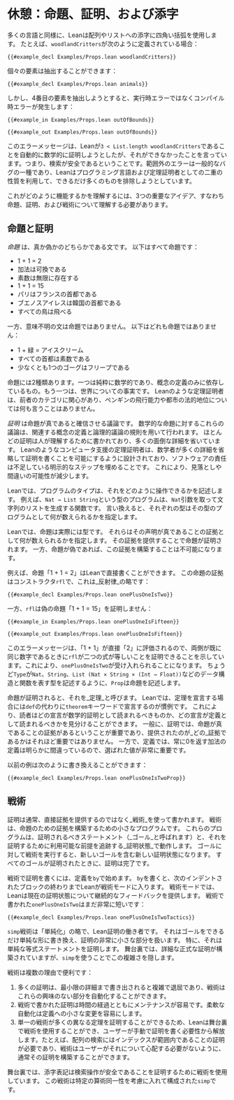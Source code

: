# 休憩：命題、証明、および添字

多くの言語と同様に、Leanは配列やリストへの添字に四角い括弧を使用します。
たとえば、`woodlandCritters`が次のように定義されている場合：
```lean
{{#example_decl Examples/Props.lean woodlandCritters}}
```
個々の要素は抽出することができます：
```lean
{{#example_decl Examples/Props.lean animals}}
```
しかし、4番目の要素を抽出しようとすると、実行時エラーではなくコンパイル時エラーが発生します：
```lean
{{#example_in Examples/Props.lean outOfBounds}}
```
```output error
{{#example_out Examples/Props.lean outOfBounds}}
```
このエラーメッセージは、Leanが`3 < List.length woodlandCritters`であることを自動的に数学的に証明しようとしたが、それができなかったことを言っています。つまり、検索が安全であるということです。範囲外のエラーは一般的なバグの一種であり、Leanはプログラミング言語および定理証明者としての二重の性質を利用して、できるだけ多くのものを排除しようとしています。

これがどのように機能するかを理解するには、3つの重要なアイデア、すなわち命題、証明、および戦術について理解する必要があります。

## 命題と証明

_命題_ は、真か偽かのどちらかである文です。
以下はすべて命題です：

 * 1 + 1 = 2
 * 加法は可換である
 * 素数は無限に存在する
 * 1 + 1 = 15
 * パリはフランスの首都である
 * ブエノスアイレスは韓国の首都である
 * すべての鳥は飛べる

一方、意味不明の文は命題ではありません。
以下はどれも命題ではありません：

 * 1 + 緑 = アイスクリーム
 * すべての首都は素数である
 * 少なくと​​も1つのゴーグはフリープである

命題には2種類あります。一つは純粋に数学的であり、概念の定義のみに依存しているもの。もう一つは、世界についての事実です。
Leanのような定理証明者は、前者のカテゴリに関心があり、ペンギンの飛行能力や都市の法的地位については何も言うことはありません。

_証明_ は命題が真であると確信させる議論です。
数学的な命題に対するこれらの議論は、関連する概念の定義と論理的議論の規則を用いて行われます。
ほとんどの証明は人が理解するために書かれており、多くの面倒な詳細を省いています。
Leanのようなコンピュータ支援の定理証明者は、数学者が多くの詳細を省略して証明を書くことを可能にするように設計されており、ソフトウェアの責任は不足している明示的なステップを埋めることです。
これにより、見落としや間違いの可能性が減少します。

Leanでは、プログラムのタイプは、それをどのように操作できるかを記述します。
例えば、`Nat → List String`という型のプログラムは、`Nat`引数を取って文字列のリストを生成する関数です。
言い換えると、それぞれの型はその型のプログラムとして何が数えられるかを指定します。

Leanでは、命題は実際には型です。
それらはその声明が真であることの証拠として何が数えられるかを指定します。
その証拠を提供することで命題が証明されます。
一方、命題が偽であれば、この証拠を構築することは不可能になります。

例えば、命題「1 + 1 = 2」はLeanで直接書くことができます。
この命題の証拠はコンストラクタ`rfl`で、これは_反射律_の略です：
```lean
{{#example_decl Examples/Props.lean onePlusOneIsTwo}}
```
一方、`rfl`は偽の命題「1 + 1 = 15」を証明しません：
```lean
{{#example_in Examples/Props.lean onePlusOneIsFifteen}}
```
```output error
{{#example_out Examples/Props.lean onePlusOneIsFifteen}}
```
このエラーメッセージは、「1 + 1」が直接「2」に評価されるので、両側が既に同じ数字であるときに`rfl`が二つの式が等しいことを証明できることを示しています。これにより、`onePlusOneIsTwo`が受け入れられることになります。
ちょうど`Type`が`Nat`、`String`、`List (Nat × String × (Int → Float))`などのデータ構造と関数を表す型を記述するように、`Prop`は命題を記述します。

命題が証明されると、それを_定理_と呼びます。
Leanでは、定理を宣言する場合には`def`の代わりに`theorem`キーワードで宣言するのが慣例です。
これにより、読者はどの宣言が数学的証明として読まれるべきものか、どの宣言が定義として読まれるべきかを見分けることができます。
一般に、証明では、命題が真であることの証拠があるということが重要であり、提供されたのが_どの_証拠であるかはそれほど重要ではありません。
一方で、定義では、常に0を返す加法の定義は明らかに間違っているので、選ばれた値が非常に重要です。

以前の例は次のように書き換えることができます：
```lean
{{#example_decl Examples/Props.lean onePlusOneIsTwoProp}}
```

## 戦術

証明は通常、直接証拠を提供するのではなく_戦術_を使って書かれます。
戦術は、命題のための証拠を構築するための小さなプログラムです。
これらのプログラムは、証明されるべきステートメント（_ゴール_と呼ばれます）と、それを証明するために利用可能な前提を追跡する_証明状態_で動作します。
ゴールに対して戦術を実行すると、新しいゴールを含む新しい証明状態になります。
すべてのゴールが証明されたときに、証明は完了です。

戦術で証明を書くには、定義を`by`で始めます。
`by`を書くと、次のインデントされたブロックの終わりまでLeanが戦術モードに入ります。
戦術モードでは、Leanは現在の証明状態について継続的なフィードバックを提供します。
戦術で書かれた`onePlusOneIsTwo`はまだ非常に短いです：
```leantac
{{#example_decl Examples/Props.lean onePlusOneIsTwoTactics}}
```
`simp`戦術は「単純化」の略で、Lean証明の働き者です。
それはゴールをできるだけ単純な形に書き換え、証明の非常に小さな部分を扱います。
特に、それは単純な等式ステートメントを証明します。
舞台裏では、詳細な正式な証明が構築されていますが、`simp`を使うことでこの複雑さを隠します。

戦術は複数の理由で便利です：
 1. 多くの証明は、最小限の詳細まで書き出されると複雑で退屈であり、戦術はこれらの興味のない部分を自動化することができます。
 2. 戦術で書かれた証明は時間の経過とともにメンテナンスが容易です。柔軟な自動化は定義への小さな変更を容易にします。
 3. 単一の戦術が多くの異なる定理を証明することができるため、Leanは舞台裏で戦術を使用することができ、ユーザーが手動で証明を書く必要性から解放します。たとえば、配列の検索にはインデックスが範囲内であることの証明が必要であり、戦術はユーザーがそれについて心配する必要がないように、通常その証明を構築することができます。

舞台裏では、添字表記は検索操作が安全であることを証明するために戦術を使用しています。
この戦術は特定の算術同一性を考慮に入れて構成された`simp`です。
